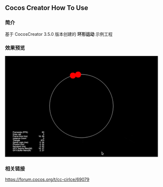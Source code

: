 ## Cocos Creator How To Use

### 简介

基于 CocosCreator 3.5.0 版本创建的 **环形运动** 示例工程

### 效果预览
![image](../../../gif/202203/2022030503.gif)

### 相关链接
https://forum.cocos.org/t/cc-cirlce/69079